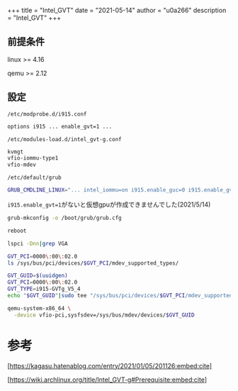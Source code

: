 +++
title = "Intel_GVT"
date = "2021-05-14"
author = "u0a266"
description = "Intel_GVT"
+++

## 前提条件

linux >= 4.16

qemu >= 2.12

## 設定

`/etc/modprobe.d/i915.conf`

```bash
options i915 ... enable_gvt=1 ...
```

`/etc/modules-load.d/intel_gvt-g.conf`

```bash
kvmgt
vfio-iommu-type1
vfio-mdev
```

`/etc/default/grub`

```bash
GRUB_CMDLINE_LINUX="... intel_iommu=on i915.enable_guc=0 i915.enable_gvt=1 ..."
```

`i915.enable_gvt=1`がないと仮想gpuが作成できませんでした(2021/5/14)

```bash
grub-mkconfig -o /boot/grub/grub.cfg
```

```bash
reboot
```

```bash
lspci -Dnn|grep VGA
```

```bash
GVT_PCI=0000\:00\:02.0
ls /sys/bus/pci/devices/$GVT_PCI/mdev_supported_types/
```

```bash
GVT_GUID=$(uuidgen)
GVT_PCI=0000\:00\:02.0
GVT_TYPE=i915-GVTg_V5_4
echo "$GVT_GUID"|sudo tee "/sys/bus/pci/devices/$GVT_PCI/mdev_supported_types/$GVT_TYPE/create"
```

```bash
qemu-system-x86_64 \
  -device vfio-pci,sysfsdev=/sys/bus/mdev/devices/$GVT_GUID
```

 # 参考

[https://kagasu.hatenablog.com/entry/2021/01/05/201126:embed:cite]

[https://wiki.archlinux.org/title/Intel_GVT-g#Prerequisite:embed:cite]


